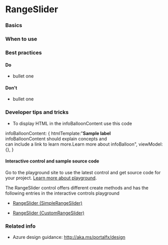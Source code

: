 ﻿# RangeSlider

 
<a name="basics"></a>
### Basics


<!-- TODO get an IMAGE to embed here -->

<!-- TODO get an SAMPLE CODE to embed here -->

 
<a name="when-to-use"></a>
### When to use


 
<a name="best-practices"></a>
### Best practices


<a name="best-practices-do"></a>
#### Do

* bullet one


<a name="best-practices-don-t"></a>
#### Don&#39;t

* bullet one



 
<a name="developer-tips-and-tricks"></a>
### Developer tips and tricks

* To display HTML in the infoBalloonContent use this code

infoBalloonContent: {
    htmlTemplate:"<b>Sample label</b><br>infoBalloonContent should explain concepts and <br>can include a link to learn more.<a>Learn 
    more about infoBalloon</a>",
    viewModel: {},
}



<a name="developer-tips-and-tricks-interactive-control-and-sample-source-code"></a>
#### Interactive control and sample source code
Go to the playground site to use the latest control and get source code for your project.  [Learn more about playground](./top-extensions-controls-playground.md).

The RangeSlider control offers different create methods and has the following entries in the interactive controls playground

*  <a href="https://ms.portal.azure.com/?Microsoft_Azure_Playground=true#blade/Microsoft_Azure_Playground/ControlsIndexBlade/RangeSlider_createSimpleRangeSlider_Playground" target="_blank">RangeSlider (SimpleRangeSlider)</a>

*  <a href="https://ms.portal.azure.com/?Microsoft_Azure_Playground=true#blade/Microsoft_Azure_Playground/ControlsIndexBlade/RangeSlider_createCustomRangeSlider_Playground" target="_blank">RangeSlider (CustomRangeSlider)</a>

 


 
<a name="related-info"></a>
### Related info

* Azure design guidance:  http://aka.ms/portalfx/design


